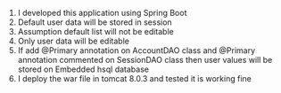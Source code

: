 
1. I developed this application using Spring Boot 
2. Default user data will be stored in session
3. Assumption default list will not be editable 
4. Only user data will be editable
5. If add @Primary annotation on  AccountDAO  class and @Primary annotation commented  on SessionDAO class
then user values will be stored on Embedded hsql database 
6. I deploy the war file in tomcat 8.0.3 and tested it is working fine





 
 